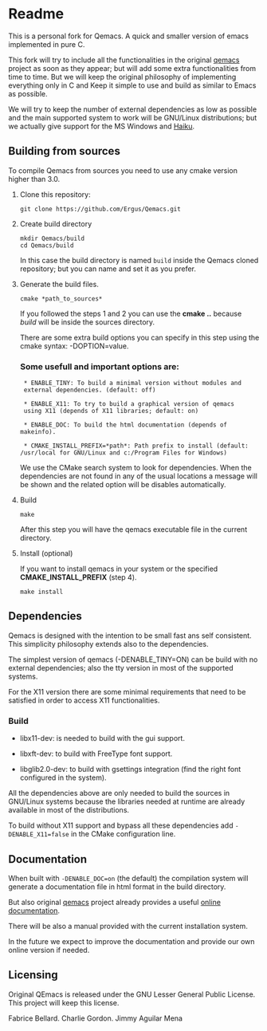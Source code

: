 <!--
 !-- Copyright (C) 2019  Jimmy Aguilar Mena
 !--
 !-- This program is free software: you can redistribute it and/or modify
 !-- it under the terms of the GNU Lesser General Public License as published by
 !-- the Free Software Foundation, either version 3 of the License, or
 !-- (at your option) any later version.
 !--
 !-- This program is distributed in the hope that it will be useful,
 !-- but WITHOUT ANY WARRANTY; without even the implied warranty of
 !-- MERCHANTABILITY or FITNESS FOR A PARTICULAR PURPOSE.  See the
 !-- GNU General Public License for more details.
 !--
 !-- You should have received a copy of the GNU Lesser General Public License
 !-- along with this program.  If not, see <http://www.gnu.org/licenses/>.
  -->

# Readme

This is a personal fork for Qemacs. A quick and smaller version of
emacs implemented in pure C.

This fork will try to include all the functionalities in the original
[qemacs](https://bellard.org/qemacs/) project as soon as they appear;
but will add some extra functionalities from time to time. But we will
keep the original philosophy of implementing everything only in C and
Keep it simple to use and build as similar to Emacs as possible.

We will try to keep the number of external dependencies as low as
possible and the main supported system to work will be GNU/Linux
distributions; but we actually give support for the MS Windows and
[Haiku](https://www.haiku-os.org/).

## Building from sources

To compile Qemacs from sources you need to use any cmake version
higher than 3.0.

1. Clone this repository:

	```shell
	git clone https://github.com/Ergus/Qemacs.git
	```

2. Create build directory

	```shell
	mkdir Qemacs/build
	cd Qemacs/build
	```

	In this case the build directory is named `build` inside the
	Qemacs cloned repository; but you can name and set it as you
	prefer.

3. Generate the build files.

	```shell
	cmake *path_to_sources*
	```

	If you followed the steps 1 and 2 you can use the **cmake ..**
	because *build* will be inside the sources directory.

	There are some extra build options you can specify in this step using
	the cmake syntax: -DOPTION=value.

    ### Some usefull and important options are:

		* ENABLE_TINY: To build a minimal version without modules and
		external dependencies. (default: off)

		* ENABLE_X11: To try to build a graphical version of qemacs
		using X11 (depends of X11 libraries; default: on)

		* ENABLE_DOC: To build the html documentation (depends of makeinfo).
	
		* CMAKE_INSTALL_PREFIX=*path*: Path prefix to install (default: /usr/local for GNU/Linux and c:/Program Files for Windows)
		
	We use the CMake search system to look for dependencies. When the
    dependencies are not found in any of the usual locations a message
    will be shown and the related option will be disables automatically.

4. Build

	```shell
	make
	```

	After this step you will have the qemacs executable file in the
	current directory.

5. Install (optional)

	If you want to install qemacs in your system or the specified
	**CMAKE_INSTALL_PREFIX** (step 4).

	```shell
	make install
	```

## Dependencies

Qemacs is designed with the intention to be small fast ans self
consistent. This simplicity philosophy extends also to the dependencies.

The simplest version of qemacs (-DENABLE_TINY=ON) can be build with no
external dependencies; also the tty version in most of the supported
systems.

For the X11 version there are some minimal requirements that need to
be satisfied in order to access X11 functionalities.

### Build

- libx11-dev: is needed to build with the gui support.

- libxft-dev: to build with FreeType font support.

- libglib2.0-dev: to build with gsettings integration (find the right
  font configured in the system).

All the dependencies above are only needed to build the sources in
GNU/Linux systems because the libraries needed at runtime are already
available in most of the distributions.

To build without X11 support and bypass all these dependencies add
`-DENABLE_X11=false` in the CMake configuration line.

## Documentation

When built with `-DENABLE_DOC=on` (the default) the compilation system
will generate a documentation file in html format in the build
directory.

But also original [qemacs](https://bellard.org/qemacs/) project already
provides a useful [online
documentation](https://bellard.org/qemacs/qe-doc.html).

There will be also a manual provided with the current installation
system.

In the future we expect to improve the documentation and provide our
own online version if needed.

## Licensing

Original QEmacs is released under the GNU Lesser General Public
License. This project will keep this license.

Fabrice Bellard.
Charlie Gordon.
Jimmy Aguilar Mena
